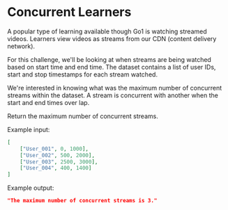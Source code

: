 Concurrent Learners
===================

A popular type of learning available though Go1 is watching streamed videos. Learners view videos as streams from our CDN (content delivery network). 

For this challenge, we'll be looking at when streams are being watched based on start time and end time. The dataset contains a list of user IDs, start and stop timestamps for each stream watched.

We're interested in knowing what was the maximum number of concurrent streams within the dataset. A stream is concurrent with another when the start and end times over lap.

Return the maximum number of concurrent streams.

Example input:
```json
[
    ["User_001", 0, 1000],
    ["User_002", 500, 2000],
    ["User_003", 2500, 3000],
    ["User_004", 400, 1400]
]
```

Example output:
```json
"The maximum number of concurrent streams is 3."
```
